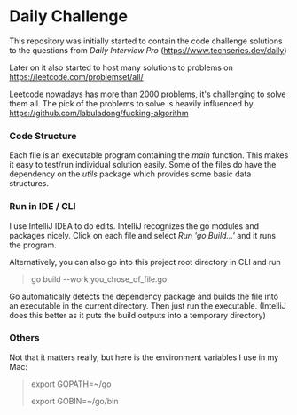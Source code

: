 # Daily Challenge
This repository was initially started to contain the code challenge solutions to the questions from *Daily Interview Pro* (https://www.techseries.dev/daily)

Later on it also started to host many solutions to problems on https://leetcode.com/problemset/all/

Leetcode nowadays has more than 2000 problems, it's challenging to solve them all. The pick of the problems to solve is heavily influenced by https://github.com/labuladong/fucking-algorithm 
### Code Structure
Each file is an executable program containing the *main* function. This makes it easy to test/run individual solution easily.
Some of the files do have the dependency on the _utils_ package which provides some basic data structures.    

### Run in IDE / CLI
I use IntelliJ IDEA to do edits. IntelliJ recognizes the go modules and packages nicely. Click on each file and select _Run 'go Build...'_ and it runs the program.

Alternatively, you can also go into this project root directory in CLI and run 
> go build --work you_chose_of_file.go 

Go automatically detects the dependency package and builds the file into an executable in the current directory. Then just run the executable. (IntelliJ does this better as it puts the build outputs into a temporary directory)

### Others
Not that it matters really, but here is the environment variables I use in my Mac:
> export GOPATH=~/go
>
> export GOBIN=~/go/bin